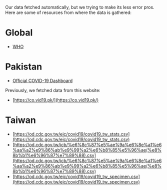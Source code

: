 Our data fetched automatically, but we trying to make its less error pros. Here are some of resources from where the data is gathered:

# Global
-   [WHO](https://covid19.who.int/)


# Pakistan

-   [Official COVID-19 Dashboard](http://covid.gov.pk/)

Previously, we fetched data from this website:


-   [https://co.vid19.pk/](https://co.vid19.pk/)

# Taiwan

-   [https://od.cdc.gov.tw/eic/covid19/covid19_tw_stats.csv](https://od.cdc.gov.tw/eic/covid19/covid19_tw_stats.csv)
-   [https://od.cdc.gov.tw/icb/%e6%8c%87%e5%ae%9a%e6%8e%a1%e6%aa%a2%e9%86%ab%e9%99%a2%e6%b8%85%e5%96%ae(%e8%8b%b1%e6%96%87%e7%89%88).csv](https://od.cdc.gov.tw/icb/%e6%8c%87%e5%ae%9a%e6%8e%a1%e6%aa%a2%e9%86%ab%e9%99%a2%e6%b8%85%e5%96%ae(%e8%8b%b1%e6%96%87%e7%89%88).csv)
-   [https://od.cdc.gov.tw/eic/covid19/covid19_tw_specimen.csv](https://od.cdc.gov.tw/eic/covid19/covid19_tw_specimen.csv)

